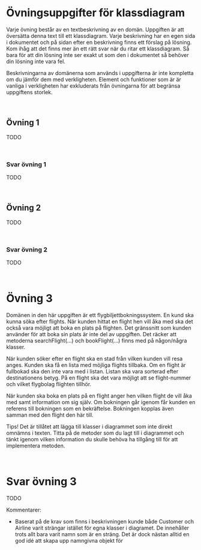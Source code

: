 # Övningsuppgifter för klassdiagram

Varje övning består av en textbeskrivning av en domän. Uppgiften är att översätta denna text till ett klassdiagram. Varje beskrivning har en egen sida i dokumentet och på sidan efter en beskrivning finns ett förslag på lösning. Kom ihåg att det finns mer än ett rätt svar när du ritar ett klassdiagram. Så bara för att din lösning inte ser exakt ut som den i dokumentet så behöver din lösning inte vara fel.

Beskrivningarna av domänerna som används i uppgifterna är inte kompletta om du jämför dem med verkligheten. Element och funktioner som är är vanliga i verkligheten har exkluderats från övningarna för att begränsa uppgiftens storlek.

<div style="page-break-after: always; visibility: hidden">
\pagebreak
</div>

## Övning 1

TODO

<div style="page-break-after: always; visibility: hidden">
\pagebreak
</div>

### Svar övning 1

TODO

<div style="page-break-after: always; visibility: hidden">
\pagebreak
</div>

## Övning 2

TODO

<div style="page-break-after: always; visibility: hidden">
\pagebreak
</div>

### Svar övning 2

TODO

<div style="page-break-after: always; visibility: hidden">
\pagebreak
</div>

# Övning 3

Domänen in den här uppgiften är ett flygbiljettbokningssystem. En kund ska kunna söka efter flights. När kunden hittat en flight hen vill åka med ska det också vara möjligt att boka en plats på flighten. Det gränssnitt som kunden använder för att boka sin plats är inte del av uppgiften. Det räcker att metoderna searchFlight(...) och bookFlight(...) finns med på någon/några klasser.

När kunden söker efter en flight ska en stad från vilken kunden vill resa anges. Kunden ska få en lista med möjliga flights tillbaka. Om en flight är fullbokad ska den inte vara med i listan. Listan ska vara sorterad efter destinationens betyg. På en flight ska det vara möjligt att se flight-nummer och vilket flygbolag flighten tillhör.

När kunden ska boka en plats på en flight anger hen vilken flight de vill åka med samt information om sig själv. Om bokningen går igenom får kunden en referens till bokningen som en bekräftelse. Bokningen kopplas även samman med den flight den här till.

Tips! Det är tillåtet att lägga till klasser i diagrammet som inte direkt omnämns i texten. Titta på de metoder som du lagt till i diagrammet och tänkt igenom vilken information du skulle behöva ha tillgång till för att implementera metoden.

<div style="page-break-after: always; visibility: hidden">
\pagebreak
</div>

# Svar övning 3

TODO

Kommentarer:
* Baserat på de krav som finns i beskrivningen kunde både Customer och Airline varit strängar istället för egna klasser i diagramet. De innehåller trots allt bara varit namn som är en sträng. Det är dock nästan alltid en god idé att skapa upp namngivna objekt för
